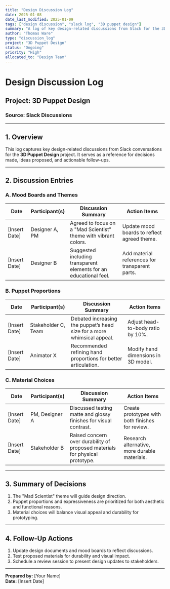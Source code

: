 ```yaml
---
title: "Design Discussion Log"
date: 2025-01-08
date_last_modified: 2025-01-09
tags: ["design discussion", "slack log", "3D puppet design"]
summary: "A log of key design-related discussions from Slack for the 3D Puppet Design project, capturing ideas, decisions, and actionable items."
author: "Thomas Ware"
type: "discussion_log"
project: "3D Puppet Design"
status: "Ongoing"
priority: "High"
allocated_to: "Design Team"
---
```

# **Design Discussion Log**

## **Project:** 3D Puppet Design
### **Source:** Slack Discussions

---

## **1. Overview**
This log captures key design-related discussions from Slack conversations for the **3D Puppet Design** project. It serves as a reference for decisions made, ideas proposed, and actionable follow-ups.

---

## **2. Discussion Entries**

### **A. Mood Boards and Themes**
| **Date**       | **Participant(s)**   | **Discussion Summary**                                                   | **Action Items**                                    |
|----------------|----------------------|---------------------------------------------------------------------------|----------------------------------------------------|
| [Insert Date]  | Designer A, PM       | Agreed to focus on a "Mad Scientist" theme with vibrant colors.           | Update mood boards to reflect agreed theme.        |
| [Insert Date]  | Designer B           | Suggested including transparent elements for an educational feel.          | Add material references for transparent parts.     |

### **B. Puppet Proportions**
| **Date**       | **Participant(s)**   | **Discussion Summary**                                                   | **Action Items**                                    |
|----------------|----------------------|---------------------------------------------------------------------------|----------------------------------------------------|
| [Insert Date]  | Stakeholder C, Team  | Debated increasing the puppet’s head size for a more whimsical appeal.    | Adjust head-to-body ratio by 10%.                 |
| [Insert Date]  | Animator X           | Recommended refining hand proportions for better articulation.            | Modify hand dimensions in 3D model.               |

### **C. Material Choices**
| **Date**       | **Participant(s)**   | **Discussion Summary**                                                   | **Action Items**                                    |
|----------------|----------------------|---------------------------------------------------------------------------|----------------------------------------------------|
| [Insert Date]  | PM, Designer A       | Discussed testing matte and glossy finishes for visual contrast.          | Create prototypes with both finishes for review.   |
| [Insert Date]  | Stakeholder B        | Raised concern over durability of proposed materials for physical prototype. | Research alternative, more durable materials.      |

---

## **3. Summary of Decisions**
1. The "Mad Scientist" theme will guide design direction.
2. Puppet proportions and expressiveness are prioritized for both aesthetic and functional reasons.
3. Material choices will balance visual appeal and durability for prototyping.

---

## **4. Follow-Up Actions**
1. Update design documents and mood boards to reflect discussions.
2. Test proposed materials for durability and visual impact.
3. Schedule a review session to present design updates to stakeholders.

---

**Prepared by:** [Your Name]  
**Date:** [Insert Date]